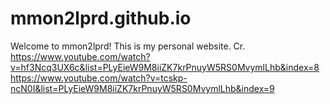 # mmon2lprd.github.io
Welcome to mmon2lprd! This is my personal website.
Cr. https://www.youtube.com/watch?v=hf3Ncq3UX6c&list=PLyEieW9M8iiZK7krPnuyW5RS0MvymlLhb&index=8
https://www.youtube.com/watch?v=tcskp-ncN0I&list=PLyEieW9M8iiZK7krPnuyW5RS0MvymlLhb&index=9
